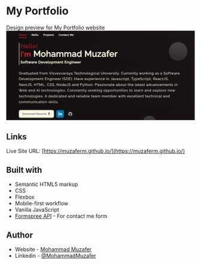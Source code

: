 # My Portfolio

Design preview for My Portfolio website![Alt text](image.png)


## Links

Live Site URL: [https://muzaferm.github.io/](https://muzaferm.github.io/)


## Built with

- Semantic HTML5 markup
- CSS
- Flexbox
- Mobile-first workflow
- Vanilla JavaScript
- [Formspree API](https://formspree.io/) - For contact me form


## Author

- Website - [Mohammad Muzafer](muzaferm.github.io)
- Linkedin - [@MohammadMuzafer](https://www.linkedin.com/in/MohammadMuzafer/)
